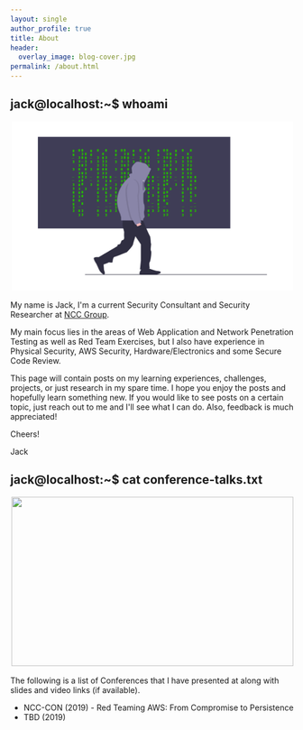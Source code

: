 ```yaml
---
layout: single
author_profile: true
title: About
header:
  overlay_image: blog-cover.jpg
permalink: /about.html
---
```


## jack@localhost:~$ whoami

<p align="center"><img src="/images/undraw_hacker_mind_6y85.png" width="500" height="300"></p>

My name is Jack, I'm a current Security Consultant and Security Researcher at [NCC Group](https://twitter.com/NCCsecurityUS).

My main focus lies in the areas of Web Application and Network Penetration Testing as well as Red Team Exercises, but I also have experience in Physical Security, AWS Security, Hardware/Electronics and some Secure Code Review.

This page will contain posts on my learning experiences, challenges, projects, or just research in my spare time. I hope you enjoy the posts and hopefully learn something new. If you would like to see posts on a certain topic, just reach out to me and I'll see what I can do. Also, feedback is much appreciated!

Cheers!

Jack 

## jack@localhost:~$ cat conference-talks.txt

<p align="center"><img src="https://42f2671d685f51e10fc6-b9fcecea3e50b3b59bdc28dead054ebc.ssl.cf5.rackcdn.com/illustrations/conference_speaker_6nt7.svg" width="500" height="300"></p>

The following is a list of Conferences that I have presented at along with slides and video links (if available).

* NCC-CON (2019) - Red Teaming AWS: From Compromise to Persistence
* TBD (2019)
